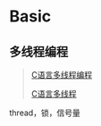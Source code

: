 # Basic

## 多线程编程

> [C语言多线程编程](https://www.cnblogs.com/zzdbullet/p/9526130.html)
>
> [C语言多线程](https://www.cnblogs.com/zzdbullet/p/9525776.html)

thread，锁，信号量

